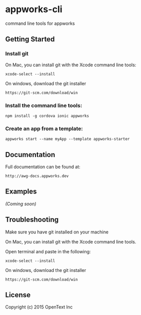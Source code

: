 # appworks-cli

command line tools for appworks

## Getting Started

### Install git

On Mac, you can install git with the Xcode command line tools:
```shell
xcode-select --install
```

On windows, download the git installer
```
https://git-scm.com/download/win
```

### Install the command line tools:
```shell
npm install -g cordova ionic appworks
```

### Create an app from a template:

```shell
appworks start --name myApp --template appworks-starter
```

## Documentation
Full documentation can be found at:

`http://awg-docs.appworks.dev`

## Examples
_(Coming soon)_

## Troubleshooting
Make sure you have git installed on your machine

On Mac, you can install git with the Xcode command line tools.

Open terminal and paste in the following:

```shell
xcode-select --install
```

On windows, download the git installer
```
https://git-scm.com/download/win
```

## License
Copyright (c) 2015 OpenText Inc
